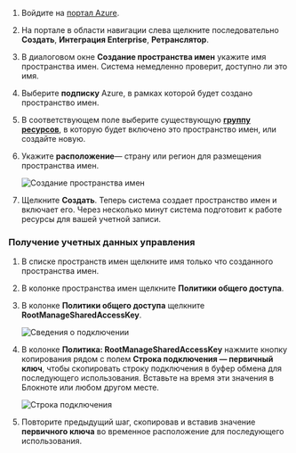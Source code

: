 1. Войдите на [портал Azure][Azure portal].
2. На портале в области навигации слева щелкните последовательно **Создать**, **Интеграция Enterprise**, **Ретранслятор**.
3. В диалоговом окне **Создание пространства имен** укажите имя пространства имен. Система немедленно проверит, доступно ли это имя.
4. Выберите **подписку** Azure, в рамках которой будет создано пространство имен.
5. В соответствующем поле выберите существующую **[группу ресурсов](../articles/azure-resource-manager/resource-group-portal.md)**, в которую будет включено это пространство имен, или создайте новую.      
6. Укажите **расположение**— страну или регион для размещения пространства имен.
   
    ![Создание пространства имен][create-namespace]
7. Щелкните **Создать**. Теперь система создает пространство имен и включает его. Через несколько минут система подготовит к работе ресурсы для вашей учетной записи.

### <a name="obtain-the-management-credentials"></a>Получение учетных данных управления
1. В списке пространств имен щелкните имя только что созданного пространства имен.
2. В колонке пространства имен щелкните **Политики общего доступа**.
3. В колонке **Политики общего доступа** щелкните **RootManageSharedAccessKey**.
   
    ![Сведения о подключении][connection-info]
4. В колонке **Политика: RootManageSharedAccessKey** нажмите кнопку копирования рядом с полем **Строка подключения — первичный ключ**, чтобы скопировать строку подключения в буфер обмена для последующего использования. Вставьте на время эти значения в Блокноте или любом другом месте.
   
    ![Строка подключения][connection-string]

5. Повторите предыдущий шаг, скопировав и вставив значение **первичного ключа** во временное расположение для последующего использования.  

<!--Image references-->

[create-namespace]: ./media/relay-create-namespace-portal/create-namespace.png
[connection-info]: ./media/relay-create-namespace-portal/connection-info.png
[connection-string]: ./media/relay-create-namespace-portal/connection-string.png
[Azure portal]: https://portal.azure.com
